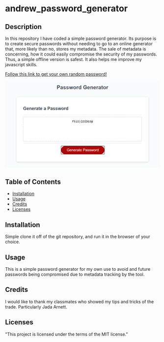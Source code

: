 # andrew_password_generator

## Description 

In this repository I have coded a simple password generator. Its purpose is to create secure passwords without needing to go to an online generator that, more likely than no, stores my metadata. The sale of metadata is concerning, how it could easily compromise the security of my passwords. Thus, a simple offline version is safest. It also helps me improve my javascript skills.

[Follow this link to get your own random password!](https://andrew0502.github.io/andrew_password_generator/)

![Image of a sample password will all options checked.](./Assets/sample-password.PNG)

## Table of Contents

* [Installation](#installation)
* [Usage](#usage)
* [Credits](#credits)
* [Licenses](#Licenses)


## Installation

Simple clone it off of the git repository, and run it in the browser of your choice.


## Usage 

This is a simple password generator for my own use to avoid and future passwords being compromised due to metadata tracking by the tool.


## Credits

I would like to thank my classmates who showed my tips and tricks of the trade. Particularly Jada Arnett.

## Licenses

"This project is licensed under the terms of the MIT license."